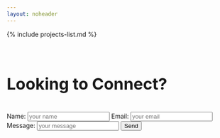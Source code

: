 ```yaml
---
layout: noheader
---
```





{% include projects-list.md %}

<br>

<form id="my-form" action="https://formspree.io/xzbjybrn" method="POST">
<h1 style="font-size: 36px;"> Looking to Connect? </h1><br>
<label>Name:</label>
  <input type="text" name="name" placeholder="your name">
  <label>Email:</label>
  <input type="email" name="email" placeholder="your email"/>         <br>
  <label>Message:</label>
  <input type="text" name="message" placeholder="your message"/>
  <button id="my-form-button">Send</button>
  <p id="my-form-status"></p>
</form>

<script>
  window.addEventListener("DOMContentLoaded", function() {

    // get the form elements defined in your form HTML above

    var form = document.getElementById("my-form");
    var button = document.getElementById("my-form-button");
    var status = document.getElementById("my-form-status");

    // Success and Error functions for after the form is submitted

    function success() {
      form.reset();
      button.style = "display: none ";
      status.innerHTML = "Thanks, I will get back with you soon! -JB";
    }

    function error() {
      status.innerHTML = " There was a problem. :( :( :( Try refreshing the page?";
    }

    // handle the form submission event

    form.addEventListener("submit", function(ev) {
      ev.preventDefault();
      var data = new FormData(form);
      ajax(form.method, form.action, data, success, error);
    });
  });

  // helper function for sending an AJAX request

  function ajax(method, url, data, success, error) {
    var xhr = new XMLHttpRequest();
    xhr.open(method, url);
    xhr.setRequestHeader("Accept", "application/json");
    xhr.onreadystatechange = function() {
      if (xhr.readyState !== XMLHttpRequest.DONE) return;
      if (xhr.status === 200) {
        success(xhr.response, xhr.responseType);
      } else {
        error(xhr.status, xhr.response, xhr.responseType);
      }
    };
    xhr.send(data);
  }
</script>
